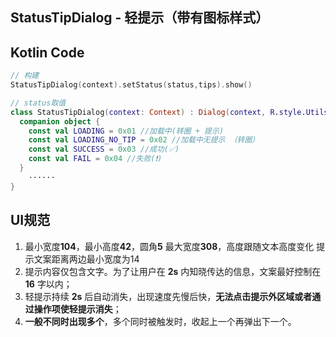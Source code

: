 ## StatusTipDialog - 轻提示（带有图标样式）

## Kotlin Code

```kotlin
// 构建
StatusTipDialog(context).setStatus(status,tips).show()

// status取值
class StatusTipDialog(context: Context) : Dialog(context, R.style.UtilsLoadingDialog) {
  companion object {
    const val LOADING = 0x01 //加载中(转圈 + 提示)
    const val LOADING_NO_TIP = 0x02 //加载中无提示 （转圈）
    const val SUCCESS = 0x03 //成功(✅)
    const val FAIL = 0x04 //失败(❗️)
  }
	······
}
```



## UI规范

1. 最小宽度**104**，最小高度**42**，圆角**5** 最大宽度**308**，高度跟随文本高度变化 提示文案距离两边最小宽度为14 
2. 提示内容仅包含文字。为了让用户在 **2s** 内知晓传达的信息，文案最好控制在 **16** 字以内； 
3. 轻提示持续 **2s** 后自动消失，出现速度先慢后快，**无法点击提示外区域或者通过操作项使轻提示消失**； 
4. **一般不同时出现多个**，多个同时被触发时，收起上一个再弹出下一个。